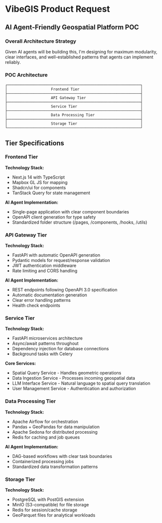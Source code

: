 # VibeGIS Product Request

## AI Agent-Friendly Geospatial Platform POC

### Overall Architecture Strategy
Given AI agents will be building this, I'm designing for maximum modularity, clear interfaces, and well-established patterns that agents can implement reliably.

### POC Architecture
```
┌─────────────────────────────────────────────────────────────┐
│                    Frontend Tier                            │
├─────────────────────────────────────────────────────────────┤
│                    API Gateway Tier                         │
├─────────────────────────────────────────────────────────────┤
│                    Service Tier                             │
├─────────────────────────────────────────────────────────────┤
│                    Data Processing Tier                     │
├─────────────────────────────────────────────────────────────┤
│                    Storage Tier                             │
└─────────────────────────────────────────────────────────────┘
```

## Tier Specifications

### Frontend Tier
**Technology Stack:**
- Next.js 14 with TypeScript
- Mapbox GL JS for mapping
- Shadcn/ui for components
- TanStack Query for state management

**AI Agent Implementation:**
- Single-page application with clear component boundaries
- OpenAPI client generation for type safety
- Standardized folder structure (/pages, /components, /hooks, /utils)

### API Gateway Tier
**Technology Stack:**
- FastAPI with automatic OpenAPI generation
- Pydantic models for request/response validation
- JWT authentication middleware
- Rate limiting and CORS handling

**AI Agent Implementation:**
- REST endpoints following OpenAPI 3.0 specification
- Automatic documentation generation
- Clear error handling patterns
- Health check endpoints

### Service Tier
**Technology Stack:**
- FastAPI microservices architecture
- Async/await patterns throughout
- Dependency injection for database connections
- Background tasks with Celery

**Core Services:**
- Spatial Query Service - Handles geometric operations
- Data Ingestion Service - Processes incoming geospatial data
- LLM Interface Service - Natural language to spatial query translation
- User Management Service - Authentication and authorization

### Data Processing Tier
**Technology Stack:**
- Apache Airflow for orchestration
- Pandas + GeoPandas for data manipulation
- Apache Sedona for distributed processing
- Redis for caching and job queues

**AI Agent Implementation:**
- DAG-based workflows with clear task boundaries
- Containerized processing jobs
- Standardized data transformation patterns

### Storage Tier
**Technology Stack:**
- PostgreSQL with PostGIS extension
- MinIO (S3-compatible) for file storage
- Redis for session/cache storage
- GeoParquet files for analytical workloads